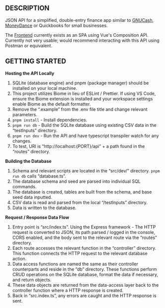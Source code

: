 ## DESCRIPTION

JSON API for a simplified, double-entry finance app similar to [GNUCash](https://www.gnucash.org/ "Free"), [MoneyDance](https://moneydance.com/ "Paid") or Quickbooks for small businesses.

The [Frontend](https://github.com/davidspiv/transaction-frontend) currently exists as an SPA using Vue's Composition API. Currently not very usable; would recommend interacting with this API using Postman or equivalent.

## GETTING STARTED

**Hosting the API Locally**
1. SQLite (database engine) and pnpm (package manager) should be installed on your local machine.
2. This project utilizes Biome in lieu of ESLint / Prettier. If using VS Code, ensure the Biome extension is installed and your workspace settings enable Biome as the default formatter.
3. Remove the “.example” from the .env file title and change relevant parameters.
4. ```pnpm install``` - Install dependencies.
5. ```pnpm run db``` - Build the SQLite database using existing CSV data in the “testInputs” directory.
6. ```pnpm run dev``` - Run the API and have typescript transpiler watch for any changes.
7. To test, URI is “http://localhost:{PORT}/api” + a path found in the “routes” directory.

**Building the Database**
1. Schema and relevant scripts are located in the “src/dev/” directory. ```pnpm run db``` calls “database.ts”.
2. The database schema and seed are parsed into individual SQL commands.
3. The database is created, tables are built from the schema, and base seed data inputted.
4. CSV data is read and parsed from the local “/testInputs” directory.
5. Data is written to the database.

**Request / Response Data Flow**
1. Entry point is “src/index.ts”. Using the Express framework - The HTTP request is converted to JSON, its path parsed / logged in the console, CORS enabled, and the body sent to the relevant route via the “routes” directory.
2. Each route accesses the relevant function in the “controller” directory. This function connects the HTTP request to the relevant database action.
3. Data access functions are named the same as their controller counterparts and reside in the “db” directory. These functions perform CRUD operations on the SQLite database, format the data if necessary, and return objects.
4. These data objects are returned from the data-access layer back to the controller function where a HTTP response is created.
5. Back in “src.index.ts”, any errors are caught and the HTTP response is sent.

